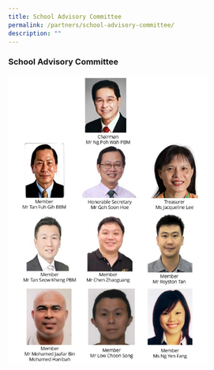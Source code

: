 ```yaml
---
title: School Advisory Committee
permalink: /partners/school-advisory-committee/
description: ""
---
```


### School Advisory Committee

<img src="/images/sac.png" 
     style="width:80%">